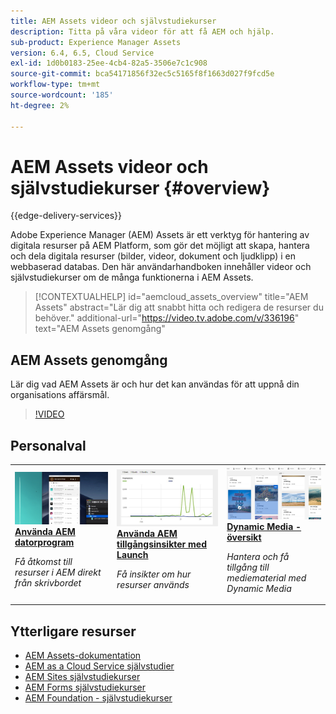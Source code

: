 ```yaml
---
title: AEM Assets videor och självstudiekurser
description: Titta på våra videor för att få AEM och hjälp.
sub-product: Experience Manager Assets
version: 6.4, 6.5, Cloud Service
exl-id: 1d0b0183-25ee-4cb4-82a5-3506e7c1c908
source-git-commit: bca54171856f32ec5c5165f8f1663d027f9fcd5e
workflow-type: tm+mt
source-wordcount: '185'
ht-degree: 2%

---
```


# AEM Assets videor och självstudiekurser {#overview}

{{edge-delivery-services}}

Adobe Experience Manager (AEM) Assets är ett verktyg för hantering av digitala resurser på AEM Platform, som gör det möjligt att skapa, hantera och dela digitala resurser (bilder, videor, dokument och ljudklipp) i en webbaserad databas. Den här användarhandboken innehåller videor och självstudiekurser om de många funktionerna i AEM Assets.

>[!CONTEXTUALHELP]
>id="aemcloud_assets_overview"
>title="AEM Assets"
>abstract="Lär dig att snabbt hitta och redigera de resurser du behöver."
>additional-url="https://video.tv.adobe.com/v/336196" text="AEM Assets genomgång"

## AEM Assets genomgång

Lär dig vad AEM Assets är och hur det kan användas för att uppnå din organisations affärsmål.

>[!VIDEO](https://video.tv.adobe.com/v/336196?quality=12&learn=on)

<div id="recs-overview-body-1"></div>
<div id="recs-overview-body-2"></div>
<div id="recs-overview-body-3"></div>
<div id="recs-overview-body-4"></div>
<div id="recs-overview-body-5"></div>
<div id="recs-overview-body-6"></div>

<div id="staff-picks-section">

## Personalval

<table>
<td>
   <a href="./creative-workflows/aem-desktop-app.md">
   <img alt="Förbättrade smarta taggar" src="./assets/overview/desktop-app.png" />
   </a>
   <div>
      <a href="./creative-workflows/aem-desktop-app.md">
      <strong>Använda AEM datorprogram</strong>
      </a>
   </div>
   <p>
      <em>Få åtkomst till resurser i AEM direkt från skrivbordet</em>
   </p>
</td>
<td>
   <a href="./advanced/asset-insights-launch-tutorial.md">
   <img alt="AEM Assets Insights" src="./assets/overview/asset-insights.png"/>
   </a>
   <div>
      <a href="./advanced/asset-insights-launch-tutorial.md">
      <strong>Använda AEM tillgångsinsikter med Launch</strong>
      </a>
   </div>
   <p>
      <em>Få insikter om hur resurser används</em>
   <p>
</td>
<td>
   <a href="./dynamic-media/dynamic-media-overview-feature-video-use.md">
   <img alt="Dynamic Media - översikt" src="./assets/overview/dynamic-media.png" />
   </a>
   <div>
      <a href="./dynamic-media/dynamic-media-overview-feature-video-use.md">
      <strong>Dynamic Media - översikt</strong>
      </a>
   </div>
   <p>
      <em>Hantera och få tillgång till mediematerial med Dynamic Media</em>
   <p>
</td>
</table>

</div>

## Ytterligare resurser

* [AEM Assets-dokumentation](https://experienceleague.adobe.com/docs/experience-manager-65/assets/home.html?lang=en)
* [AEM as a Cloud Service självstudier](/help/cloud-service/overview.md)
* [AEM Sites självstudiekurser](/help/sites/overview.md)
* [AEM Forms självstudiekurser](/help/forms/overview.md)
* [AEM Foundation - självstudiekurser](/help/foundation/overview.md)
